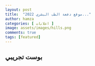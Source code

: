 ```yaml
---
layout: post
title:  "موقع دفعة الطب البشري 2022..."
author: hamza
categories: [ اعلانات ]
image: assets/images/hills.png
comments: true
tags: [featured]
---
```


## بوست تجريبي
